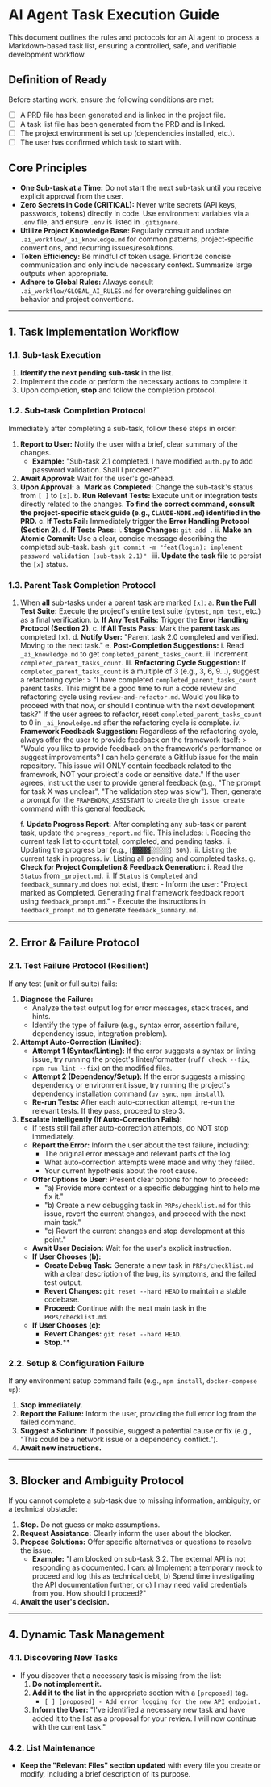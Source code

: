 # AI Agent Task Execution Guide

This document outlines the rules and protocols for an AI agent to process a Markdown-based task list, ensuring a controlled, safe, and verifiable development workflow.

## Definition of Ready
Before starting work, ensure the following conditions are met:
- [ ] A PRD file has been generated and is linked in the project file.
- [ ] A task list file has been generated from the PRD and is linked.
- [ ] The project environment is set up (dependencies installed, etc.).
- [ ] The user has confirmed which task to start with.

## Core Principles
- **One Sub-task at a Time:** Do not start the next sub-task until you receive explicit approval from the user.
- **Zero Secrets in Code (CRITICAL):** Never write secrets (API keys, passwords, tokens) directly in code. Use environment variables via a `.env` file, and ensure `.env` is listed in `.gitignore`.
- **Utilize Project Knowledge Base:** Regularly consult and update `.ai_workflow/_ai_knowledge.md` for common patterns, project-specific conventions, and recurring issues/resolutions.
- **Token Efficiency:** Be mindful of token usage. Prioritize concise communication and only include necessary context. Summarize large outputs when appropriate.
- **Adhere to Global Rules:** Always consult `.ai_workflow/GLOBAL_AI_RULES.md` for overarching guidelines on behavior and project conventions.

---

## 1. Task Implementation Workflow

### 1.1. Sub-task Execution
1.  **Identify the next pending sub-task** in the list.
2.  Implement the code or perform the necessary actions to complete it.
3.  Upon completion, **stop** and follow the completion protocol.

### 1.2. Sub-task Completion Protocol
Immediately after completing a sub-task, follow these steps in order:

1.  **Report to User:** Notify the user with a brief, clear summary of the changes.
    - **Example:** "Sub-task 2.1 completed. I have modified `auth.py` to add password validation. Shall I proceed?"
2.  **Await Approval:** Wait for the user's go-ahead.
3.  **Upon Approval:**
    a. **Mark as Completed:** Change the sub-task's status from `[ ]` to `[x]`.
    b. **Run Relevant Tests:** Execute unit or integration tests directly related to the changes. **To find the correct command, consult the project-specific stack guide (e.g., `CLAUDE-NODE.md`) identified in the PRD.**
    c. **If Tests Fail:** Immediately trigger the **Error Handling Protocol (Section 2)**.
    d. **If Tests Pass:**
        i.  **Stage Changes:** `git add .`
        ii. **Make an Atomic Commit:** Use a clear, concise message describing the completed sub-task.
            ```bash
            git commit -m "feat(login): implement password validation (sub-task 2.1)"
            ```
        iii. **Update the task file** to persist the `[x]` status.

### 1.3. Parent Task Completion Protocol
1.  When **all** sub-tasks under a parent task are marked `[x]`:
    a. **Run the Full Test Suite:** Execute the project's entire test suite (`pytest`, `npm test`, etc.) as a final verification.
    b. **If Any Test Fails:** Trigger the **Error Handling Protocol (Section 2)**.
    c. **If All Tests Pass:** Mark the **parent task** as completed `[x]`.
    d. **Notify User:** "Parent task 2.0 completed and verified. Moving to the next task."
    e. **Post-Completion Suggestions:**
        i. Read `_ai_knowledge.md` to get `completed_parent_tasks_count`.
        ii. Increment `completed_parent_tasks_count`.
        iii. **Refactoring Cycle Suggestion:** If `completed_parent_tasks_count` is a multiple of 3 (e.g., 3, 6, 9...), suggest a refactoring cycle:
            > "I have completed `completed_parent_tasks_count` parent tasks. This might be a good time to run a code review and refactoring cycle using `review-and-refactor.md`. Would you like to proceed with that now, or should I continue with the next development task?"
            If the user agrees to refactor, reset `completed_parent_tasks_count` to 0 in `_ai_knowledge.md` after the refactoring cycle is complete.
        iv. **Framework Feedback Suggestion:** Regardless of the refactoring cycle, always offer the user to provide feedback on the framework itself:
            > "Would you like to provide feedback on the framework's performance or suggest improvements? I can help generate a GitHub issue for the main repository. This issue will ONLY contain feedback related to the framework, NOT your project's code or sensitive data."
            If the user agrees, instruct the user to provide general feedback (e.g., "The prompt for task X was unclear", "The validation step was slow"). Then, generate a prompt for the `FRAMEWORK_ASSISTANT` to create the `gh issue create` command with this general feedback.

    f. **Update Progress Report:** After completing any sub-task or parent task, update the `progress_report.md` file. This includes:
        i. Reading the current task list to count total, completed, and pending tasks.
        ii. Updating the progress bar (e.g., `[▓▓▓▓▓░░░░░] 50%`).
        iii. Listing the current task in progress.
        iv. Listing all pending and completed tasks.
    g. **Check for Project Completion & Feedback Generation:**
        i. Read the `Status` from `_project.md`.
        ii. If `Status` is `Completed` and `feedback_summary.md` does not exist, then:
            - Inform the user: "Project marked as Completed. Generating final framework feedback report using `feedback_prompt.md`."
            - Execute the instructions in `feedback_prompt.md` to generate `feedback_summary.md`.

---

## 2. Error & Failure Protocol

### 2.1. Test Failure Protocol (Resilient)
If any test (unit or full suite) fails:
1.  **Diagnose the Failure:**
    -   Analyze the test output log for error messages, stack traces, and hints.
    -   Identify the type of failure (e.g., syntax error, assertion failure, dependency issue, integration problem).
2.  **Attempt Auto-Correction (Limited):**
    -   **Attempt 1 (Syntax/Linting):** If the error suggests a syntax or linting issue, try running the project's linter/formatter (`ruff check --fix`, `npm run lint --fix`) on the modified files.
    -   **Attempt 2 (Dependency/Setup):** If the error suggests a missing dependency or environment issue, try running the project's dependency installation command (`uv sync`, `npm install`).
    -   **Re-run Tests:** After each auto-correction attempt, re-run the relevant tests. If they pass, proceed to step 3.
3.  **Escalate Intelligently (If Auto-Correction Fails):**
    -   If tests still fail after auto-correction attempts, do NOT stop immediately.
    -   **Report the Error:** Inform the user about the test failure, including:
        -   The original error message and relevant parts of the log.
        -   What auto-correction attempts were made and why they failed.
        -   Your current hypothesis about the root cause.
    -   **Offer Options to User:** Present clear options for how to proceed:
        -   "a) Provide more context or a specific debugging hint to help me fix it."
        -   "b) Create a new debugging task in `PRPs/checklist.md` for this issue, revert the current changes, and proceed with the next main task."
        -   "c) Revert the current changes and stop development at this point."
    -   **Await User Decision:** Wait for the user's explicit instruction.
    -   **If User Chooses (b):**
        -   **Create Debug Task:** Generate a new task in `PRPs/checklist.md` with a clear description of the bug, its symptoms, and the failed test output.
        -   **Revert Changes:** `git reset --hard HEAD` to maintain a stable codebase.
        -   **Proceed:** Continue with the next main task in the `PRPs/checklist.md`.
    -   **If User Chooses (c):**
        -   **Revert Changes:** `git reset --hard HEAD`.
        -   **Stop.****

### 2.2. Setup & Configuration Failure
If any environment setup command fails (e.g., `npm install`, `docker-compose up`):
1.  **Stop immediately.**
2.  **Report the Failure:** Inform the user, providing the full error log from the failed command.
3.  **Suggest a Solution:** If possible, suggest a potential cause or fix (e.g., "This could be a network issue or a dependency conflict.").
4.  **Await new instructions.**

---

## 3. Blocker and Ambiguity Protocol
If you cannot complete a sub-task due to missing information, ambiguity, or a technical obstacle:

1.  **Stop.** Do not guess or make assumptions.
2.  **Request Assistance:** Clearly inform the user about the blocker.
3.  **Propose Solutions:** Offer specific alternatives or questions to resolve the issue.
    - **Example:** "I am blocked on sub-task 3.2. The external API is not responding as documented. I can: a) Implement a temporary mock to proceed and log this as technical debt, b) Spend time investigating the API documentation further, or c) I may need valid credentials from you. How should I proceed?"
4.  **Await the user's decision.**

---

## 4. Dynamic Task Management

### 4.1. Discovering New Tasks
- If you discover that a necessary task is missing from the list:
  1. **Do not implement it.**
  2. **Add it to the list** in the appropriate section with a `[proposed]` tag.
     - `[ ] [proposed] - Add error logging for the new API endpoint.`
  3. **Inform the User:** "I've identified a necessary new task and have added it to the list as a proposal for your review. I will now continue with the current task."

### 4.2. List Maintenance
- **Keep the "Relevant Files" section updated** with every file you create or modify, including a brief description of its purpose.